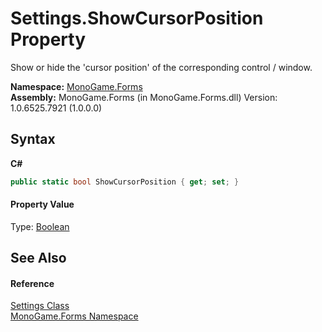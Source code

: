 # Settings.ShowCursorPosition Property 
 

Show or hide the 'cursor position' of the corresponding control / window.

**Namespace:**&nbsp;<a href="e43a6d13-bccd-e8ed-0a18-1b1a3547310d">MonoGame.Forms</a><br />**Assembly:**&nbsp;MonoGame.Forms (in MonoGame.Forms.dll) Version: 1.0.6525.7921 (1.0.0.0)

## Syntax

**C#**<br />
``` C#
public static bool ShowCursorPosition { get; set; }
```


#### Property Value
Type: <a href="http://msdn2.microsoft.com/en-us/library/a28wyd50" target="_blank">Boolean</a>

## See Also


#### Reference
<a href="91e4e8f8-b61b-e281-44aa-8edf86d363a7">Settings Class</a><br /><a href="e43a6d13-bccd-e8ed-0a18-1b1a3547310d">MonoGame.Forms Namespace</a><br />
